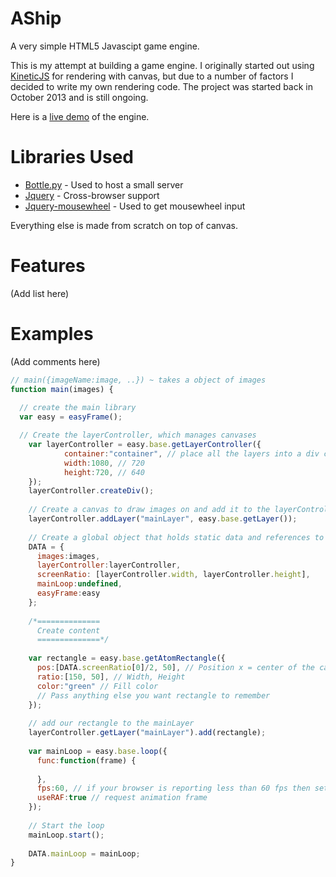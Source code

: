 # AShip
A very simple HTML5 Javascipt game engine.

This is my attempt at building a game engine. I originally started out using 
<a href="https://github.com/ericdrowell/KineticJS/">KineticJS</a> for rendering with canvas, but due to a number of factors I decided to write my own rendering code. The project was started back in October 2013 and is still ongoing.

Here is a <a href="http://maddix.github.io/AShip/">live demo</a> of the engine.

# Libraries Used

- <a href="https://github.com/bottlepy/bottle">Bottle.py</a> - Used to host a small server
- <a href="http://jquery.com">Jquery</a> - Cross-browser support
- <a href="https://github.com/jquery/jquery-mousewheel/">Jquery-mousewheel</a> - Used to get mousewheel input

Everything else is made from scratch on top of canvas.

# Features

(Add list here)

# Examples

(Add comments here)

```javascript
// main({imageName:image, ..}) ~ takes a object of images
function main(images) {
  
  // create the main library
  var easy = easyFrame();

  // Create the layerController, which manages canvases
	var layerController = easy.base.getLayerController({
			container:"container", // place all the layers into a div called 'container'
			width:1080, // 720
			height:720, // 640
	});
	layerController.createDiv();
	
	// Create a canvas to draw images on and add it to the layerController
	layerController.addLayer("mainLayer", easy.base.getLayer());
	
	// Create a global object that holds static data and references to other important objects
	DATA = {
	  images:images,
	  layerController:layerController,
	  screenRatio: [layerController.width, layerController.height],
	  mainLoop:undefined,
	  easyFrame:easy
	};
	
	/*==============
	  Create content
	  ==============*/
	
	var rectangle = easy.base.getAtomRectangle({
	  pos:[DATA.screenRatio[0]/2, 50], // Position x = center of the canvas, y = 50
	  ratio:[150, 50], // Width, Height
	  color:"green" // Fill color
	  // Pass anything else you want rectangle to remember
	});
	
	// add our rectangle to the mainLayer
	layerController.getLayer("mainLayer").add(rectangle);
	
	var mainLoop = easy.base.loop({
	  func:function(frame) {
	    
	  }, 
	  fps:60, // if your browser is reporting less than 60 fps then set fps to 80 (Such is the case with opera)
	  useRAF:true // request animation frame
	});
	
	// Start the loop
	mainLoop.start();
	
	DATA.mainLoop = mainLoop;
}
```
